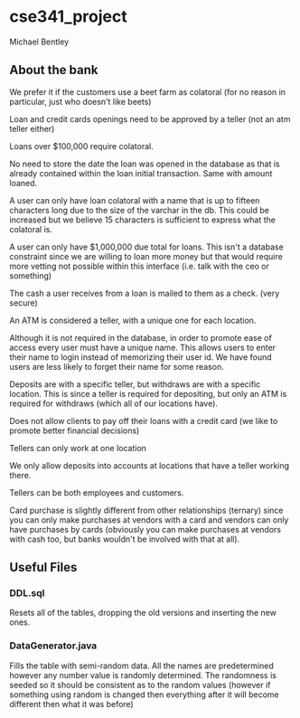 # cse341_project

Michael Bentley

## About the bank

We prefer it if the customers use a beet farm as colatoral (for no reason in particular, just who doesn't like beets)

Loan and credit cards openings need to be approved by a teller (not an atm teller either)

Loans over $100,000 require colatoral. 

No need to store the date the loan was opened in the database as that is already contained within the loan initial transaction. Same with amount loaned. 

A user can only have loan colatoral with a name that is up to fifteen characters long due to the size of the varchar in the db. This could be increased but we believe 15 characters is sufficient to express what the colatoral is. 

A user can only have $1,000,000 due total for loans. This isn't a database constraint since we are willing to loan more money but that would require more vetting not possible within this interface (i.e. talk with the ceo or something)

The cash a user receives from a loan is mailed to them as a check. (very secure)

An ATM is considered a teller, with a unique one for each location. 

Although it is not required in the database, in order to promote ease of access every user must have a unique name. This allows users to enter their name to login instead of memorizing their user id. We have found users are less likely to forget their name for some reason. 

Deposits are with a specific teller, but withdraws are with a specific location. This is since a teller is required for depositing, but only an ATM is required for withdraws (which all of our locations have). 

Does not allow clients to pay off their loans with a credit card (we like to promote better financial decisions)

Tellers can only work at one location

We only allow deposits into accounts at locations that have a teller working there. 

Tellers can be both employees and customers. 

Card purchase is slightly different from other relationships (ternary) since you can only make purchases at vendors with a card and vendors can only have purchases by cards (obviously you can make purchases at vendors with cash too, but banks wouldn't be involved with that at all). 

## Useful Files

### DDL.sql
Resets all of the tables, dropping the old versions and inserting the new ones. 

### DataGenerator.java
Fills the table with semi-random data. All the names are predetermined however any number value is randomly determined. The randomness is seeded so it should be consistent as to the random values (however if something using random is changed then everything after it will become different then what it was before)